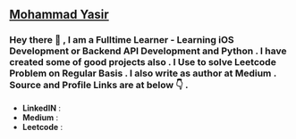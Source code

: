 ## [Mohammad Yasir](https://www.linkedin.com/in/my-pro-file/)

### Hey there 👋 , I am a Fulltime Learner - Learning iOS Development or Backend API Development and Python . I have created some of good projects also . I Use to solve Leetcode Problem on Regular Basis . I also write as author at Medium . Source and Profile Links are at below 👇 .

- **LinkedIN** : 
- **Medium** : 
- **Leetcode** : 
